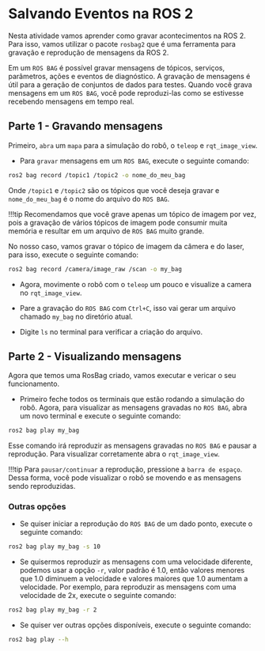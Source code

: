 # Salvando Eventos na ROS 2

Nesta atividade vamos aprender como gravar acontecimentos na ROS 2. Para isso, vamos utilizar o pacote `rosbag2` que é uma ferramenta para gravação e reprodução de mensagens da ROS 2.

Em um `ROS BAG` é possível gravar mensagens de tópicos, serviços, parâmetros, ações e eventos de diagnóstico. A gravação de mensagens é útil para a geração de conjuntos de dados para testes. Quando você grava mensagens em um `ROS BAG`, você pode reproduzi-las como se estivesse recebendo mensagens em tempo real.

## Parte 1 - Gravando mensagens

Primeiro, `abra` um `mapa` para a simulação do robô, o `teleop` e `rqt_image_view`.

- Para `gravar` mensagens em um `ROS BAG`, execute o seguinte comando:

```bash
ros2 bag record /topic1 /topic2 -o nome_do_meu_bag
```

Onde `/topic1` e `/topic2` são os tópicos que você deseja gravar e `nome_do_meu_bag` é o nome do arquivo do `ROS BAG`.

!!!tip
    Recomendamos que você grave apenas um tópico de imagem por vez, pois a gravação de vários tópicos de imagem pode consumir muita memória e resultar em um arquivo de `ROS BAG` muito grande.

No nosso caso, vamos gravar o tópico de imagem da câmera e do laser, para isso, execute o seguinte comando:

```bash
ros2 bag record /camera/image_raw /scan -o my_bag
```

- Agora, movimente o robô com o `teleop` um pouco e visualize a camera no `rqt_image_view`.

- Pare a gravação do `ROS BAG` com `Ctrl+C`, isso vai gerar um arquivo chamado `my_bag` no diretório atual.

- Digite `ls` no terminal para verificar a criação do arquivo.

## Parte 2 - Visualizando mensagens

Agora que temos uma RosBag criado, vamos executar e vericar o seu funcionamento. 

- Primeiro feche todos os terminais que estão rodando a simulação do robô. Agora, para visualizar as mensagens gravadas no `ROS BAG`, abra um novo terminal e execute o seguinte comando:

```bash
ros2 bag play my_bag
```

Esse comando irá reproduzir as mensagens gravadas no `ROS BAG` e pausar a reprodução. Para visualizar corretamente abra o `rqt_image_view`.

!!!tip
    Para `pausar/continuar` a reprodução, pressione a `barra de espaço`. Dessa forma, você pode visualizar o robô se movendo e as mensagens sendo reproduzidas.

### Outras opções

- Se quiser iniciar a reprodução do `ROS BAG` de um dado ponto, execute o seguinte comando:

```bash
ros2 bag play my_bag -s 10
```

- Se quisermos reproduzir as mensagens com uma velocidade diferente, podemos usar a opção `-r`, valor padrão é 1.0, então valores menores que 1.0 diminuem a velocidade e valores maiores que 1.0 aumentam a velocidade. Por exemplo, para reproduzir as mensagens com uma velocidade de 2x, execute o seguinte comando:

```bash
ros2 bag play my_bag -r 2
```

- Se quiser ver outras opções disponíveis, execute o seguinte comando:

```bash
ros2 bag play --h
```